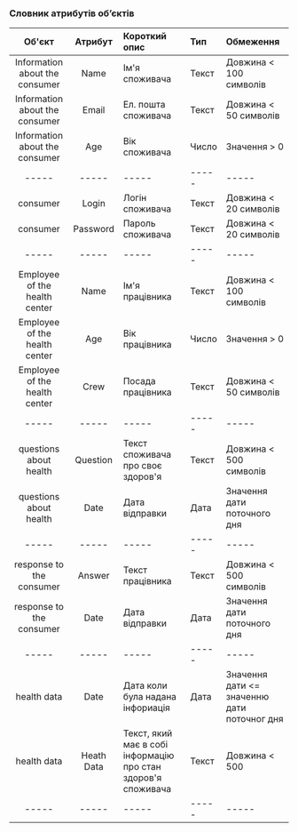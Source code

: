 ### Словник атрибутів об’єктів
|Об'єкт|Атрибут|Короткий опис|Тип|Обмеження|
|:-----:|:-----:|:-----|:-----|:-----|
|Information about the consumer|Name|Ім'я споживача|Текст|Довжина < 100 символів|
|Information about the consumer|Email|Ел. пошта споживача|Текст|Довжина < 50 символів|
|Information about the consumer|Age|Вік споживача|Число|Значення > 0|
|-----|-----|-----|-----|-----|
|consumer|Login|Логін споживача|Текст|Довжина < 20 символів|
|consumer|Password|Пароль споживача|Текст|Довжина < 20 символів|
|-----|-----|-----|-----|-----|
|Employee of the health center|Name|Ім'я працівника|Текст|Довжина < 100 символів|
|Employee of the health center|Age|Вік працівника|Число|Значення > 0|
|Employee of the health center|Crew|Посада працівника|Текст|Довжина < 50 символів|
|-----|-----|-----|-----|-----|
|questions about health|Question|Текст споживача про своє здоров'я|Текст|Довжина < 500 символів|
|questions about health|Date|Дата відправки|Дата|Значення дати поточного дня|
|-----|-----|-----|-----|-----|
|response to the consumer|Answer|Текст працівника|Текст|Довжина < 500 символів|
|response to the consumer|Date|Дата відправки|Дата|Значення дати поточного дня|
|-----|-----|-----|-----|-----|
|health data|Date|Дата коли була надана інфориація|Дата|Значення дати <= значенню дати поточног дня|
|health data|Heath Data|Текст, який має в собі інформацію про стан здоров'я споживача|Текст|Довжина < 500 |
|-----|-----|-----|-----|-----|
